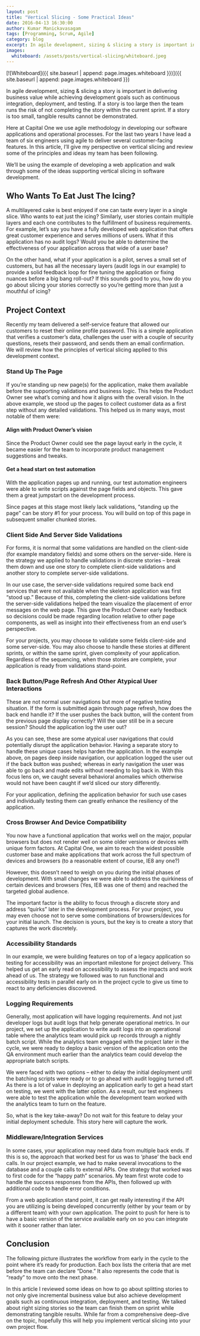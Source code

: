 ```yaml
---
layout: post
title: "Vertical Slicing - Some Practical Ideas"
date: 2016-04-13 16:30:00
author: Kumar Manickavasagam
tags: [Programming, Scrum, Agile]
category: blog
excerpt: In agile development, sizing & slicing a story is important in delivering business value while achieving development goals such as continuous integration, deployment, and testing. If a story is too large then the team runs the risk of not completing the story within the current sprint. If a story is too small, tangible results cannot be demonstrated.
images:
  whiteboard: /assets/posts/vertical-slicing/whiteboard.jpeg
---
```


[![Whiteboard]({{ site.baseurl | append: page.images.whiteboard }})]({{ site.baseurl | append: page.images.whiteboard }})

In agile development, sizing & slicing a story is important in delivering business value while achieving development goals such as continuous integration, deployment, and testing. If a story is too large then the team runs the risk of not completing the story within the current sprint. If a story is too small, tangible results cannot be demonstrated.

<!--more-->

Here at Capital One we use agile methodology in developing our software applications and operational processes. For the last two years I have lead a team of six engineers using agile to deliver several customer-facing features. In this article, I’ll give my perspective on vertical slicing and review some of the principles and ideas my team has been following.

We’ll be using the example of developing a web application and walk through some of the ideas supporting vertical slicing in software development.

## Who Wants To Eat Just The Icing?

A multilayered cake is best enjoyed if one can taste every layer in a single slice. Who wants to eat just the icing? Similarly, user stories contain multiple layers and each one contributes to the fulfillment of business requirements. For example, let’s say you have a fully developed web application that offers great customer experience and serves millions of users. What if this application has no audit logs? Would you be able to determine the effectiveness of your application across that wide of a user base?

On the other hand, what if your application is a pilot, serves a small set of customers, but has all the necessary layers (audit logs in our example) to provide a solid feedback loop for fine tuning the application or fixing nuances before a big bang roll-out? If this sounds good to you, how do you go about slicing your stories correctly so you’re getting more than just a mouthful of icing?

## Project Context

Recently my team delivered a self-service feature that allowed our customers to reset their online profile password. This is a simple application that verifies a customer’s data, challenges the user with a couple of security questions, resets their password, and sends them an email confirmation. We will review how the principles of vertical slicing applied to this development context.

### Stand Up The Page

If you’re standing up new page(s) for the application, make them available before the supporting validations and business logic. This helps the Product Owner see what’s coming and how it aligns with the overall vision. In the above example, we stood up the pages to collect customer data as a first step without any detailed validations. This helped us in many ways, most notable of them were:

#### Align with Product Owner’s vision

Since the Product Owner could see the page layout early in the cycle, it became easier for the team to incorporate product management suggestions and tweaks.

#### Get a head start on test automation

With the application pages up and running, our test automation engineers were able to write scripts against the page fields and objects. This gave them a great jumpstart on the development process.

Since pages at this stage most likely lack validations, “standing up the page” can be story #1 for your process. You will build on top of this page in subsequent smaller chunked stories.

### Client Side And Server Side Validations

For forms, it is normal that some validations are handled on the client-side (for example mandatory fields) and some others on the server-side. Here is the strategy we applied to handle validations in discrete stories – break them down and use one story to complete client-side validations and another story to complete server-side validations.

In our use case, the server-side validations required some back end services that were not available when the skeleton application was first “stood up.” Because of this, completing the client-side validations before the server-side validations helped the team visualize the placement of error messages on the web page. This gave the Product Owner early feedback so decisions could be made regarding location relative to other page components, as well as insight into their effectiveness from an end user’s perspective.

For your projects, you may choose to validate some fields client-side and some server-side. You may also choose to handle these stories at different sprints, or within the same sprint, given complexity of your application. Regardless of the sequencing, when those stories are complete, your application is ready from validations stand-point.

### Back Button/Page Refresh And Other Atypical User Interactions

These are not normal user navigations but more of negative testing situation. If the form is submitted again through page refresh, how does the back end handle it? If the user pushes the back button, will the content from the previous page display correctly? Will the user still be in a secure session? Should the application log the user out?

As you can see, these are some atypical user navigations that could potentially disrupt the application behavior. Having a separate story to handle these unique cases helps harden the application. In the example above, on pages deep inside navigation, our application logged the user out if the back button was pushed; whereas in early navigation the user was able to go back and made edits without needing to log back in. With this focus lens on, we caught several behavioral anomalies which otherwise would not have been caught if we’d sliced our story differently.

For your application, defining the application behavior for such use cases and individually testing them can greatly enhance the resiliency of the application.

### Cross Browser And Device Compatibility

You now have a functional application that works well on the major, popular browsers but does not render well on some older versions or devices with unique form factors. At Capital One, we aim to reach the widest possible customer base and make applications that work across the full spectrum of devices and browsers (to a reasonable extent of course, IE8 any one?)

However, this doesn’t need to weigh on you during the initial phases of development. With small changes we were able to address the quirkiness of certain devices and browsers (Yes, IE8 was one of them) and reached the targeted global audience.

The important factor is the ability to focus through a discrete story and address “quirks” later in the development process. For your project, you may even choose not to serve some combinations of browsers/devices for your initial launch. The decision is yours, but the key is to create a story that captures the work discretely.

### Accessibility Standards

In our example, we were building features on top of a legacy application so testing for accessibility was an important milestone for project delivery. This helped us get an early read on accessibility to assess the impacts and work ahead of us. The strategy we followed was to run functional and accessibility tests in parallel early on in the project cycle to give us time to react to any deficiencies discovered.

### Logging Requirements

Generally, most application will have logging requirements. And not just developer logs but audit logs that help generate operational metrics. In our project, we set up the application to write audit logs into an operational table where the analytics team would pick up records through a nightly batch script. While the analytics team engaged with the project later in the cycle, we were ready to deploy a basic version of the application onto the QA environment much earlier than the analytics team could develop the appropriate batch scripts.

We were faced with two options – either to delay the initial deployment until the batching scripts were ready or to go ahead with audit logging turned off. As there is a lot of value in deploying an application early to get a head start on testing, we went with the latter option. As a result, our test engineers were able to test the application while the development team worked with the analytics team to turn on the feature.

So, what is the key take-away? Do not wait for this feature to delay your initial deployment schedule. This story here will capture the work.

### Middleware/Integration Services

In some cases, your application may need data from multiple back ends. If this is so, the approach that worked best for us was to ‘phase’ the back end calls. In our project example, we had to make several invocations to the database and a couple calls to external APIs. One strategy that worked was to first code for the “happy path” scenarios. My team first wrote code to handle the success responses from the APIs, then followed up with additional code to handle error conditions.

From a web application stand point, it can get really interesting if the API you are utilizing is being developed concurrently (either by your team or by a different team) with your own application. The point to push for here is to have a basic version of the service available early on so you can integrate with it sooner rather than later.

## Conclusion

The following picture illustrates the workflow from early in the cycle to the point where it’s ready for production. Each box lists the criteria that are met before the team can declare “Done.” It also represents the code that is “ready” to move onto the next phase.

In this article I reviewed some ideas on how to go about splitting stories to not only give incremental business value but also achieve development goals such as continuous integration, deployment, and testing. We talked about right sizing stories so the team can finish them on sprint while demonstrating tangible results. While far from a comprehensive deep-dive on the topic, hopefully this will help you implement vertical slicing into your own project flow.
